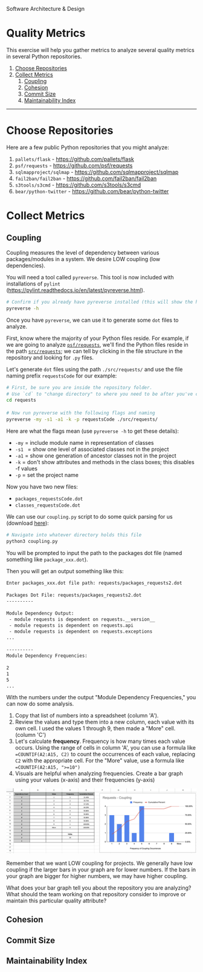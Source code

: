 Software Architecture & Design
# Quality Metrics
This exercise will help you gather metrics to analyze several quality metrics in several Python repositories.

1. [Choose Repositories](https://github.com/amajor/software-architecture-quality-attributes/blob/main/README.md#choose-repositories)
2. [Collect Metrics](https://github.com/amajor/software-architecture-quality-attributes/blob/main/README.md#collect-metrics)
   1. [Coupling](https://github.com/amajor/software-architecture-quality-attributes/blob/main/README.md#coupling)
   2. [Cohesion](https://github.com/amajor/software-architecture-quality-attributes/blob/main/README.md#cohesion)
   3. [Commit Size](https://github.com/amajor/software-architecture-quality-attributes/blob/main/README.md#commit-size)
   4. [Maintainability Index](https://github.com/amajor/software-architecture-quality-attributes/blob/main/README.md#maintainability-index)

---

# Choose Repositories

Here are a few public Python repositories that you might analyze:

1. `pallets/flask` - https://github.com/pallets/flask
2. `psf/requests` - https://github.com/psf/requests
3. `sqlmapproject/sqlmap`	- https://github.com/sqlmapproject/sqlmap
4. `fail2ban/fail2ban` - https://github.com/fail2ban/fail2ban
5. `s3tools/s3cmd` - https://github.com/s3tools/s3cmd
6. `bear/python-twitter` - https://github.com/bear/python-twitter

# Collect Metrics

## Coupling

Coupling measures the level of dependency between various packages/modules in a system. We desire LOW coupling (low dependencies).

You will need a tool called `pyreverse`. This tool is now included with installations of `pylint` (https://pylint.readthedocs.io/en/latest/pyreverse.html).

```bash
# Confirm if you already have pyreverse installed (this will show the help docs if it is installed)
pyreverse -h
```

Once you have `pyreverse`, we can use it to generate some `dot` files to analyze.

First, know where the majority of your Python files reside. For example, if we are going to analyze [`psf/requests`](https://github.com/psf/requests), we'll find the Python files reside in the path [`src/requests`](https://github.com/psf/requests/tree/main/src/requests); we can tell by clicking in the file structure in the repository and looking for `.py` files.

Let's generate `dot` files using the path `./src/requests/` and use the file naming prefix `requestsCode` for our example:

```bash
# First, be sure you are inside the repository folder.
# Use `cd` to "change directory" to where you need to be after you've cloned the project.
cd requests

# Now run pyreverse with the following flags and naming
pyreverse -my -s1 -a1 -k -p requestsCode ./src/requests/
```

Here are what the flags mean (use `pyreverse -h` to get these details):
* `-my` = include module name in representation of classes
* `-s1 ` = show one level of associated classes not in the project
* `-a1` = show one generation of ancestor classes not in the project
* `-k` = don't show attributes and methods in the class boxes; this disables -f values
* `-p` = set the project name

Now you have two new files:
* `packages_requestsCode.dot`
* `classes_requestsCode.dot`

We can use our `coupling.py` script to do some quick parsing for us (download [here](https://github.com/amajor/software-architecture-quality-attributes/blob/main/coupling/coupling.py)):

```bash
# Navigate into whatever directory holds this file
python3 coupling.py
```

You will be prompted to input the path to the packages dot file (named something like `package_xxx.dot`).

Then you will get an output something like this:

```
Enter packages_xxx.dot file path: requests/packages_requests2.dot

Packages Dot File: requests/packages_requests2.dot
----------

Module Dependency Output: 
 - module requests is dependent on requests.__version__
 - module requests is dependent on requests.api
 - module requests is dependent on requests.exceptions
...

----------
Module Dependency Frequencies: 

2
1
5
...
```

With the numbers under the output "Module Dependency Frequencies," you can now do some analysis.

1. Copy that list of numbers into a spreadsheet (column 'A').
2. Review the values and type them into a new column, each value with its own cell. I used the values 1 through 9, then made a "More" cell. (column 'C')
3. Let's calculate **frequency**. Frequency is how many times each value occurs. Using the range of cells in column 'A', you can use a formula like `=COUNTIF(A2:A15, C2)` to count the occurrences of each value, replacing `C2` with the appropriate cell. For the "More" value, use a formula like `=COUNTIF(A2:A15, ">=10")`
4. Visuals are helpful when analyzing frequencies. Create a bar graph using your values (x-axis) and their frequencies (y-axis)

![image](./coupling/Coupling_Example.png)

Remember that we want LOW coupling for projects. We generally have low coupling if the larger bars in your graph are for lower numbers. If the bars in your graph are bigger for higher numbers, we may have higher coupling.

What does your bar graph tell you about the repository you are analyzing? What should the team working on that repository consider to improve or maintain this particular quality attribute?

## Cohesion

## Commit Size

## Maintainability Index
